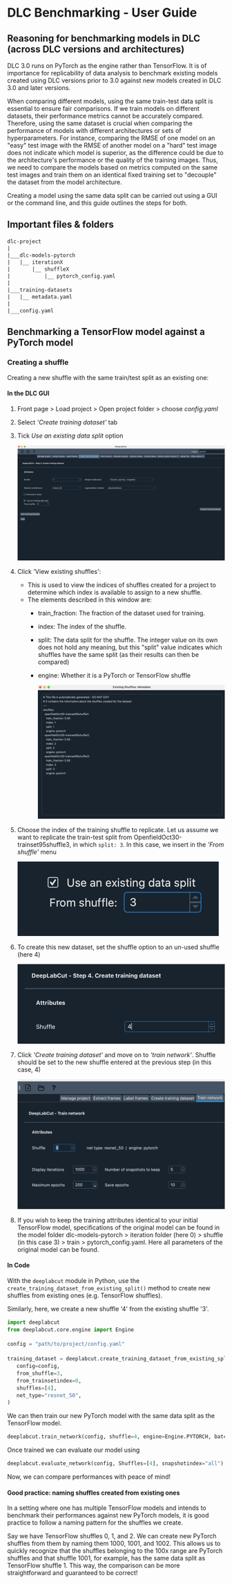 # DLC Benchmarking - User Guide

## Reasoning for benchmarking models in DLC (across DLC versions and architectures)

DLC 3.0 runs on PyTorch as the engine rather than TensorFlow. It is of importance for
replicability of data analysis to benchmark existing models created using DLC versions
prior to 3.0 against new models created in DLC 3.0 and later versions.

When comparing different models, using the same train-test data split is 
essential to ensure fair comparisons. If we train models on different datasets, 
their performance metrics cannot be accurately compared. Therefore, using 
the same dataset is crucial when comparing the performance of models with 
different architectures or sets of hyperparameters. For instance, comparing 
the RMSE of one model on an "easy" test image with the RMSE of another model 
on a "hard" test image does not indicate which model is superior, 
as the difference could be due to the architecture's performance or the quality 
of the training images. Thus, we need to compare the models based on metrics 
computed on the same test images and train them on an identical fixed training 
set to "decouple" the dataset from the model architecture.

Creating a model using the same data split can be carried out using a GUI or the 
command line, and this guide outlines the steps for both.

## Important files & folders

```
dlc-project
|
|___dlc-models-pytorch
|   |__ iterationX
|       |__ shuffleX
|           |__ pytorch_config.yaml
|  
|___training-datasets
|   |__ metadata.yaml
|
|___config.yaml
```

## Benchmarking a TensorFlow model against a PyTorch model

### Creating a shuffle

Creating a new shuffle with the same train/test split as an existing one:
#### In the DLC GUI
1. Front page > Load project > Open project folder > choose *config.yaml*
2. Select *'Create training dataset'* tab
3. Tick *Use an existing data split* option    

    ![create_from_existing](<assets/Screenshot 2024-07-29 at 17.09.15.png>)
4. Click 'View existing shuffles':
    - This is used to view the indices of shuffles created for a project to determine which index is available to assign to a new shuffle.
    - The elements described in this window are:
        - train_fraction: The fraction of the dataset used for training.
        - index: The index of the shuffle.
        - split: The data split for the shuffle. The integer value on its own does not
hold any meaning, but this "split" value indicates which shuffles have the same split 
(as their results can then be compared)
        - engine: Whether it is a PyTorch or TensorFlow shuffle

            ![view_existing_sh](<assets/Screenshot 2024-07-29 at 17.10.29.png>)
5. Choose the index of the training shuffle to replicate. Let us assume we want
to replicate the train-test split from OpenfieldOct30-trainset95shuffle3, in which
`split: 3`. In this case, we insert in the *'From shuffle'* menu
    
    ![choose_existing_index](<assets/Screenshot 2024-07-29 at 17.12.17.png>)
6. To create this new dataset, set the shuffle option to an un-used shuffle
(here 4)
    
    ![choose_new_index](<assets/Screenshot 2024-07-29 at 17.36.44.png>)
7. Click *'Create training dataset'* and move on to *'train network'*. Shuffle should be 
set to the new shuffle entered at the previous step (in this case, 4)
    
    ![create_from_existing](<assets/Screenshot 2024-07-29 at 17.47.10.png>)
8. If you wish to keep the training attributes identical to your initial TensorFlow
model, specifications of the original model can be found in the model folder
dlc-models-pytorch > iteration folder (here 0) > shuffle (in this case 3) > train > 
pytorch_config.yaml. Here all parameters of the original model can be found.

#### In Code 

With the `deeplabcut` module in Python, use the
`create_training_dataset_from_existing_split()` method to create new shuffles from
existing ones (e.g. TensorFlow shuffles).

Similarly, here, we create a new shuffle '4' from the existing shuffle '3'.

```python
import deeplabcut
from deeplabcut.core.engine import Engine

config = "path/to/project/config.yaml"

training_dataset = deeplabcut.create_training_dataset_from_existing_split(
   config=config,
   from_shuffle=3,
   from_trainsetindex=0,
   shuffles=[4],
   net_type="resnet_50",
)
```

We can then train our new PyTorch model with the same data split as the
TensorFlow model.

```python
deeplabcut.train_network(config, shuffle=4, engine=Engine.PYTORCH, batch_size=8)
```

Once trained we can evaluate our model using

```python
deeplabcut.evaluate_network(config, Shuffles=[4], snapshotindex="all")
```
Now, we can compare performances with peace of mind!

#### Good practice: naming shuffles created from existing ones

In a setting where one has multiple TensorFlow models and intends to benchmark 
their performances against new PyTorch models, it is good practice to follow 
a naming pattern for the shuffles we create.

Say we have TensorFlow shuffles 0, 1, and 2. We can create new PyTorch shuffles 
from them by naming them 1000, 1001, and 1002. This allows us to quickly 
recognize that the shuffles belonging to the 100x range are PyTorch shuffles 
and that shuffle 1001, for example, has the same data split as TensorFlow 
shuffle 1. This way, the comparison can be more straightforward and guaranteed 
to be correct!
